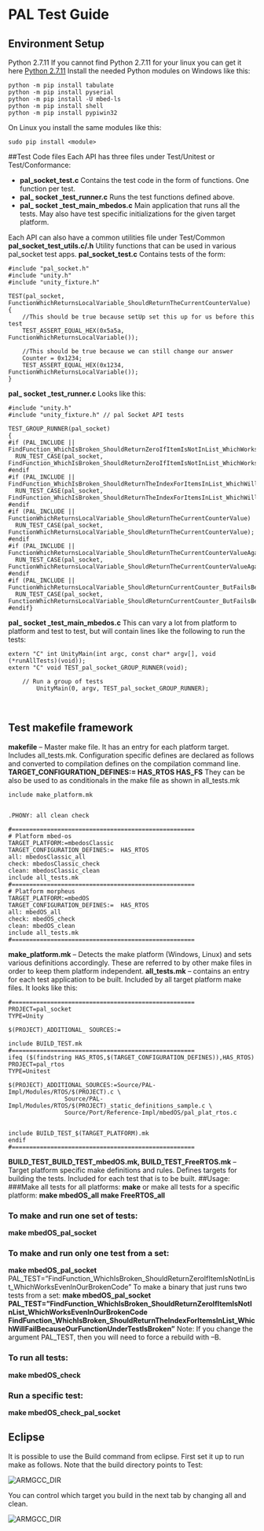 # PAL Test Guide
## Environment Setup
Python 2.7.11
If you cannot find Python 2.7.11 for your linux you can get it here [Python 2.7.11](https://launchpad.net/~fkrull/+archive/ubuntu/deadsnakes-python2.7)
Install the needed Python modules on Windows like this:
```
python -m pip install tabulate
python -m pip install pyserial
python -m pip install -U mbed-ls
python -m pip install shell
python -m pip install pypiwin32
```
On Linux you install the same modules like this:
```
sudo pip install <module>
```

##Test Code files
Each API has three files under Test/Unitest or Test/Conformance:

* **pal_socket_test.c** 	Contains the test code in the form of functions. One function per test.
* **pal_ socket _test_runner.c** 	Runs the test functions defined above.
* **pal_ socket _test_main_mbedos.c** 	Main application that runs all the tests. May also have test specific initializations for the given target platform.

Each API can also have a common utilities file under Test/Common
**pal_socket_test_utils.c/.h**	 Utility functions that can be used in various pal_socket test apps.
**pal_socket_test.c**
Contains tests of the form:

```
#include "pal_socket.h"
#include "unity.h"
#include "unity_fixture.h"

TEST(pal_socket, FunctionWhichReturnsLocalVariable_ShouldReturnTheCurrentCounterValue)
{
    //This should be true because setUp set this up for us before this test
    TEST_ASSERT_EQUAL_HEX(0x5a5a, FunctionWhichReturnsLocalVariable());

    //This should be true because we can still change our answer
    Counter = 0x1234;
    TEST_ASSERT_EQUAL_HEX(0x1234, FunctionWhichReturnsLocalVariable());
}
```
**pal_ socket _test_runner.c**
Looks like  this:
```
#include "unity.h"
#include "unity_fixture.h" // pal Socket API tests

TEST_GROUP_RUNNER(pal_socket)
{
#if (PAL_INCLUDE || FindFunction_WhichIsBroken_ShouldReturnZeroIfItemIsNotInList_WhichWorksEvenInOurBrokenCode)
  RUN_TEST_CASE(pal_socket, FindFunction_WhichIsBroken_ShouldReturnZeroIfItemIsNotInList_WhichWorksEvenInOurBrokenCode);
#endif
#if (PAL_INCLUDE || FindFunction_WhichIsBroken_ShouldReturnTheIndexForItemsInList_WhichWillFailBecauseOurFunctionUnderTestIsBroken)
  RUN_TEST_CASE(pal_socket, FindFunction_WhichIsBroken_ShouldReturnTheIndexForItemsInList_WhichWillFailBecauseOurFunctionUnderTestIsBroken);
#endif
#if (PAL_INCLUDE || FunctionWhichReturnsLocalVariable_ShouldReturnTheCurrentCounterValue)
  RUN_TEST_CASE(pal_socket, FunctionWhichReturnsLocalVariable_ShouldReturnTheCurrentCounterValue);
#endif
#if (PAL_INCLUDE || FunctionWhichReturnsLocalVariable_ShouldReturnTheCurrentCounterValueAgain)
  RUN_TEST_CASE(pal_socket, FunctionWhichReturnsLocalVariable_ShouldReturnTheCurrentCounterValueAgain);
#endif
#if (PAL_INCLUDE || FunctionWhichReturnsLocalVariable_ShouldReturnCurrentCounter_ButFailsBecauseThisTestIsActuallyFlawed)
  RUN_TEST_CASE(pal_socket, FunctionWhichReturnsLocalVariable_ShouldReturnCurrentCounter_ButFailsBecauseThisTestIsActuallyFlawed);
#endif}
```


**pal_ socket _test_main_mbedos.c**
This can vary a lot from platform to platform and test to test, but will contain lines like the following to run the tests:
```
extern "C" int UnityMain(int argc, const char* argv[], void (*runAllTests)(void));
extern "C" void TEST_pal_socket_GROUP_RUNNER(void);

	// Run a group of tests
    	UnityMain(0, argv, TEST_pal_socket_GROUP_RUNNER);
```

 
## Test makefile framework
**makefile** – Master make file. It has an entry for each platform target. Includes all_tests.mk.
Configuration specific defines are declared as follows and converted to compilation defines on the compilation command line.
**TARGET_CONFIGURATION_DEFINES:= HAS_RTOS    HAS_FS**
They can be also be used to as conditionals in the make file as shown in all_tests.mk
```
include make_platform.mk 


.PHONY: all clean check

#====================================================
# Platform mbed-os
TARGET_PLATFORM:=mbedosClassic
TARGET_CONFIGURATION_DEFINES:=  HAS_RTOS
all: mbedosClassic_all
check: mbedosClassic_check
clean: mbedosClassic_clean 
include all_tests.mk
#====================================================
# Platform morpheus
TARGET_PLATFORM:=mbedOS
TARGET_CONFIGURATION_DEFINES:=  HAS_RTOS
all: mbedOS_all
check: mbedOS_check
clean: mbedOS_clean 
include all_tests.mk
#====================================================
```
**make_platform.mk** – Detects the make platform (Windows, Linux) and sets various definitions accordingly. These are referred to by other make files in order to keep them platform independent.
**all_tests.mk** – contains an entry for each test application to be built. Included by all target platform make files. It looks like this:
```
#====================================================
PROJECT=pal_socket
TYPE=Unity

$(PROJECT)_ADDITIONAL_ SOURCES:=

include BUILD_TEST.mk
#====================================================
ifeq ($(findstring HAS_RTOS,$(TARGET_CONFIGURATION_DEFINES)),HAS_RTOS)
PROJECT=pal_rtos
TYPE=Unitest

$(PROJECT)_ADDITIONAL_SOURCES:=Source/PAL-Impl/Modules/RTOS/$(PROJECT).c \
				Source/PAL-Impl/Modules/RTOS/$(PROJECT)_static_definitions_sample.c \
				Source/Port/Reference-Impl/mbedOS/pal_plat_rtos.c


include BUILD_TEST_$(TARGET_PLATFORM).mk
endif
#====================================================
```
**BUILD_TEST_BUILD_TEST_mbedOS.mk, BUILD_TEST_FreeRTOS.mk** – Target platform specific make definitions and rules. Defines targets for building the tests. Included for each test that is to be built.
##Usage:
###Make all tests for all platforms:
**make** 
or make all tests for a specific platform:
**make mbedOS_all**
**make FreeRTOS_all**

### To make and run one set of tests:
**make mbedOS_pal_socket**

### To make and run only one test from a set:
**make mbedOS_pal_socket** PAL_TEST=”FindFunction_WhichIsBroken_ShouldReturnZeroIfItemIsNotInList_WhichWorksEvenInOurBrokenCode”
To make a binary that just runs two tests from a set:
**make  mbedOS_pal_socket PAL_TEST=”FindFunction_WhichIsBroken_ShouldReturnZeroIfItemIsNotInList_WhichWorksEvenInOurBrokenCode  FindFunction_WhichIsBroken_ShouldReturnTheIndexForItemsInList_WhichWillFailBecauseOurFunctionUnderTestIsBroken”**
Note: If you change the argument PAL_TEST, then you will need to force a rebuild with  –B.

### To run all tests:
**make mbedOS_check**
### Run a specific test:
**make mbedOS_check_pal_socket**
 
## Eclipse
It is possible to use the Build command from eclipse. 
First set it up to run make as follows. Note that the build directory points to Test:

![ARMGCC_DIR](eclipseBuildDialog.png)
 
You can control which target you build in the next tab by changing all and clean.

![ARMGCC_DIR](eclipseBuildDialog2.png)



